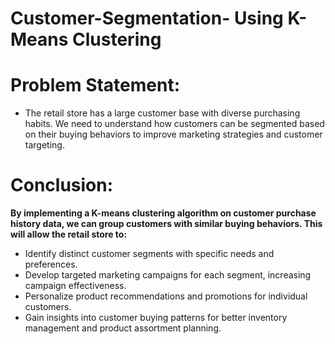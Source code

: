 # Customer-Segmentation- Using K-Means Clustering 

# Problem Statement:
* The retail store has a large customer base with diverse purchasing habits. We need to understand how customers can be segmented based on their buying behaviors to improve marketing strategies and customer targeting.

# Conclusion:

**By implementing a K-means clustering algorithm on customer purchase history data, we can group customers with similar buying behaviors. This will allow the retail store to:**
- Identify distinct customer segments with specific needs and preferences.
- Develop targeted marketing campaigns for each segment, increasing campaign effectiveness.
- Personalize product recommendations and promotions for individual customers.
- Gain insights into customer buying patterns for better inventory management and product assortment planning.

